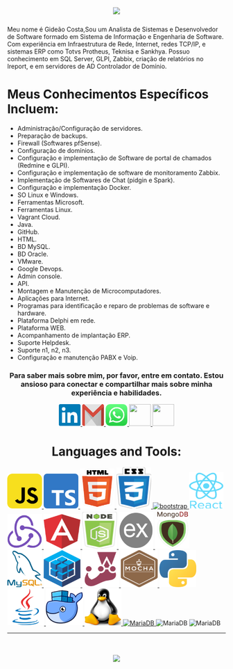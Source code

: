 <h1 align="center">
<img src="https://readme-typing-svg.herokuapp.com/?font=Righteous&size=35&center=true&vCenter=true&width=500&height=70&duration=4000&lines=Olá!+👋;+me+chamo+Gideão!;" />
</h1>

Meu nome é Gideão Costa,Sou um Analista de Sistemas e Desenvolvedor de Software formado em Sistema de Informação e Engenharia de Software. Com experiência em Infraestrutura de Rede, Internet, redes TCP/IP, e sistemas ERP como Totvs Protheus, Teknisa e Sankhya. Possuo conhecimento em SQL Server, GLPI, Zabbix, criação de relatórios no Ireport, e em servidores de AD Controlador de Domínio.

# Meus Conhecimentos Específicos Incluem:

- Administração/Configuração de servidores.
- Preparação de backups.
- Firewall (Softwares pfSense).
- Configuração de domínios.
- Configuração e implementação de Software de portal de chamados (Redmine e GLPI).
- Configuração e implementação de software de monitoramento Zabbix.
- Implementação de Softwares de Chat (pidgin e Spark).
- Configuração e implementação Docker.
- SO Linux e Windows.
- Ferramentas Microsoft.
- Ferramentas Linux.
- Vagrant Cloud.
- Java.
- GitHub.
- HTML.
- BD MySQL.
- BD Oracle.
- VMware.
- Google Devops.
- Admin console.
- API.
- Montagem e Manutenção de Microcomputadores.
- Aplicações para Internet.
- Programas para identificação e reparo de problemas de software e hardware.
- Plataforma Delphi em rede.
- Plataforma WEB.
- Acompanhamento de implantação ERP.
- Suporte Helpdesk.
- Suporte n1, n2, n3.
- Configuração e manutenção PABX e Voip.

<div align="center">  
      <h3 align="center">
      Para saber mais sobre mim, por favor, entre em contato. Estou ansioso para conectar e compartilhar mais sobre minha experiência e habilidades.
      </h3>
    </div>    
    <p align="center">
      <a target="_blank" href="https://www.linkedin.com/in/gide%C3%A3o-j%C3%A9fani-0629b410b/">
        <img src="https://github.com/ArlessonMoura/ArlessonMoura/blob/main/img/linkedin.png?raw=true" width="50" height="50"/>
      </a>
      <a target="_blank" href="mailto:sistemagideao@gmail.com">
        <img src="https://github.com/ArlessonMoura/ArlessonMoura/blob/main/img/gmail.png?raw=true" width="50" height="50"/>
      </a>
      <a target="_blank" href="https://api.whatsapp.com/send?phone=5531984580449">
        <img src="https://github.com/ArlessonMoura/ArlessonMoura/blob/main/img/whatsapp.png?raw=true" width="50" height="50"/>
      </a>
           </a>
      <a target="_blank" href="https://t.me/Gedsjc">
        <img src="https://www.svgrepo.com/show/452115/telegram.svg?raw=true" width="50" height="50"/>
      </a>

<a target="_blank" href="https://www.instagram.com/gedsjc/">
        <img src="https://raw.githubusercontent.com/rahuldkjain/github-profile-readme-generator/master/src/images/icons/Social/instagram.svg?raw=true" width="50" height="50"/>
      </a>
      
  </div>

  <div>
    <h1 align="center">Languages and Tools:</h3>
    <p align="left">
      <a title="JavaScript" href="https://developer.mozilla.org/en-US/docs/Web/JavaScript" target="_blank">
        <img src="https://github.com/ArlessonMoura/ArlessonMoura/blob/main/img/javascript.png?raw=true" alt="javascript" width="80" height="80"/>
      </a>
      <a title="Typescript" href="https://www.typescriptlang.org/" target="_blank" rel="noreferrer">
        <img src="https://github.com/ArlessonMoura/ArlessonMoura/blob/main/img/typescript.png?raw=true" alt="typescript" width="80" height="80"/>
      </a>
      <a title="HTML 5" href="https://developer.mozilla.org/en-US/docs/Learn/HTML" target="_blank" rel="noreferrer">
        <img src="https://github.com/ArlessonMoura/ArlessonMoura/blob/main/img/html(5).png?raw=true" alt="html 5" width="80" height="92"/>
      </a>
      <a title="CSS 3" href="https://developer.mozilla.org/pt-BR/docs/Web/CSS" target="_blank" rel="noreferrer">
        <img src="https://github.com/ArlessonMoura/ArlessonMoura/blob/main/img/css(3).png?raw=true" alt="css3" width="80" height="95"/>
      </a>
      <a title="Bootstrap" href="https://getbootstrap.com/" target="_blank" rel="noreferrer">
        <img src="https://cdn.worldvectorlogo.com/logos/bootstrap-5-1.svg" alt="bootstrap" width="80" height="90"/>
      </a>
      <a title="React.JS" href="https://reactjs.org/" target="_blank">
        <img src="https://github.com/ArlessonMoura/ArlessonMoura/blob/main/img/react.png?raw=true" alt="react" width="80" height="83"/>
      </a>
      <a title="Redux" href="https://redux.js.org/" target="_blank">
        <img src="https://github.com/ArlessonMoura/ArlessonMoura/blob/main/img/redux.png?raw=true" alt="redux" width="80" height="80"/>
      </a>
      <a title="Angular" href="https://angular.io/" target="_blank" rel="noreferrer">
        <img src="https://github.com/ArlessonMoura/ArlessonMoura/blob/main/img/angular.png?raw=true" alt="angular" width="85" height="80"/>
      </a>
      <a title="Node.JS" href="https://nodejs.org" target="_blank">
        <img src="https://github.com/ArlessonMoura/ArlessonMoura/blob/main/img/node(js).png?raw=true" alt="nodejs" width="80" height="85"/>
      </a>
      <a title="Express.JS" href="https://expressjs.com" target="_blank">
        <img src="https://github.com/ArlessonMoura/ArlessonMoura/blob/main/img/express.png?raw=true" alt="express" width="80" height="85"/>
      </a>
      <a title="MongoDB" href="https://www.mongodb.com/" target="_blank">
        <img src="https://github.com/ArlessonMoura/ArlessonMoura/blob/main/img/mongodb.png?raw=true" alt="mongodb" width="80" height="90"/>
      </a>
      <a title="MySQL" href="https://www.mysql.com/" target="_blank">
        <img src="https://github.com/ArlessonMoura/ArlessonMoura/blob/main/img/my-sql.png?raw=true" alt="mysql" width="80" height="85"/>
      </a>
      <a title="Sequelize" href=" https://sequelize.org/master/index.html" target="_blank" rel="noreferrer">
        <img src="https://github.com/ArlessonMoura/ArlessonMoura/blob/main/img/sequelize.png?raw=true" alt="sequelize" width="85" height="85"/>
      </a>
      <a title="Jest" href="https://jestjs.io" target="_blank">
        <img src="https://github.com/ArlessonMoura/ArlessonMoura/blob/main/img/jest.png?raw=true" alt="jest" width="85" height="85"/>
      </a>
      <a title="Mocha" href="https://mochajs.org" target="_blank">
        <img src="https://github.com/ArlessonMoura/ArlessonMoura/blob/main/img/mocha.png?raw=true" alt="mocha" width="85" height="85"/>
      </a>
      <a title="Python" href="https://www.python.org" target="_blank" rel="noreferrer">
        <img src="https://github.com/ArlessonMoura/ArlessonMoura/blob/main/img/python.png?raw=true" alt="python" width="85" height="85"/>
      </a>
            <a title="JAVA" href="https://www.java.com/pt-BR/" target="_blank" rel="noreferrer">
        <img src="https://raw.githubusercontent.com/devicons/devicon/master/icons/java/java-original.svg?raw=true" alt="python" width="85" height="85"/>
      </a>
      <a title="Docker" href="https://www.docker.com/" target="_blank" rel="noreferrer">
        <img src="https://github.com/ArlessonMoura/ArlessonMoura/blob/main/img/docker.png?raw=true" alt="docker" width="85" height="85"/>
      </a>
      <a title="Linux" href="https://www.gnu.org/distros/free-distros.html" target="_blank" rel="noreferrer">
        <img src="https://github.com/ArlessonMoura/ArlessonMoura/blob/main/img/linux.png?raw=true" alt="linux" width="85" height="85"/>
      </a> 
        <a title="MariaDB" href="https://mariadb.com/about-us/logos/" target="_blank" rel="noreferrer">
        <img src="https://www.svgrepo.com/show/354037/mariadb-icon.svg?raw=true" alt="MariaDB" width="85" height="85"/>
      </a
    <a title="Windows" href="https://www.microsoft.com/pt-br/windows/" target="_blank" rel="noreferrer">
        <img src="https://www.svgrepo.com/show/52775/windows.svg?raw=true" alt="MariaDB" width="85" height="85"/>
      </a    
    <a title="office365" href="https://www.office.com/" target="_blank" rel="noreferrer">
        <img src="https://www.svgrepo.com/show/303162/office-365-logo.svg?raw=true" alt="MariaDB" width="85" height="85"/>
      </a          
    </p>
  </div>
  <hr>

<h1 align="center">
<img src="https://readme-typing-svg.herokuapp.com/?font=Righteous&size=35&center=true&vCenter=true&width=500&height=70&duration=4000&lines=Obrigado+pela+atenção!;" />
</h1>


